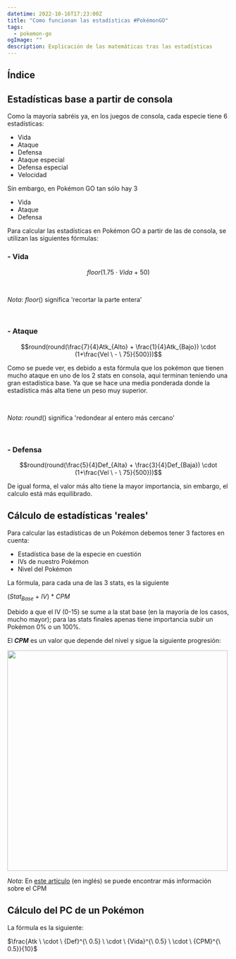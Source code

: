 ```yaml
---
datetime: 2022-10-16T17:23:00Z
title: "Como funcionan las estadísticas #PokémonGO"
tags:
  - pokemon-go
ogImage: ""
description: Explicación de las matemáticas tras las estadísticas
---
```


## Índice

## Estadísticas base a partir de consola
Como la mayoría sabréis ya, en los juegos de consola, cada especie tiene 6 estadísticas:
 - Vida
 - Ataque
 - Defensa
 - Ataque especial
 - Defensa especial
 - Velocidad

Sin embargo, en Pokémon GO tan sólo hay 3
 - Vida
 - Ataque
 - Defensa

Para calcular las estadísticas en Pokémon GO a partir de las de consola, se utilizan las siguientes fórmulas:
### - Vida

$$floor(1.75 \cdot Vida \ + \ 50)$$

<br />

*Nota*: $floor()$ significa 'recortar la parte entera'

<br />

### - Ataque

$$round(round(\frac{7}{4}Atk_{Alto} + \frac{1}{4}Atk_{Bajo}) \cdot (1+\frac{Vel \ - \ 75}{500}))$$

Como se puede ver, es debido a esta fórmula que los pokémon que tienen mucho ataque en uno de los 2 stats en consola, aqui terminan teniendo una gran estadística base. Ya que se hace una media ponderada donde la estadística más alta tiene un peso muy superior.

<br />

*Nota*: $round()$ significa 'redondear al entero más cercano'

<br />

###  - Defensa

$$round(round(\frac{5}{4}Def_{Alta} + \frac{3}{4}Def_{Baja}) \cdot (1+\frac{Vel \ - \ 75}{500}))$$

De igual forma, el valor más alto tiene la mayor importancia, sin embargo, el calculo está más equilibrado.

## Cálculo de estadísticas 'reales'
Para calcular las estadísticas de un Pokémon debemos tener 3 factores en cuenta:
- Estadística base de la especie en cuestión
- IVs de nuestro Pokémon
- Nivel del Pokémon

La fórmula, para cada una de las 3 stats, es la siguiente

$(Stat_{Base} \ + \ IV) \ * \ CPM$

Debido a que el IV (0-15) se sume a la stat base (en la mayoría de los casos, mucho mayor); para las stats finales apenas tiene importancia subir un Pokémon 0% o un 100%.

El ***CPM*** es un valor que depende del nivel y sigue la siguiente progresión:

<img style="border: none;" height="500px" src="/content-images/pokemon/CPM.png" />

<br />

*Nota*: En [este artículo](https://gamepress.gg/pokemongo/cp-multiplier) (en inglés) se puede encontrar más información sobre el CPM

## Cálculo del PC de un Pokémon
La fórmula es la siguiente:

$\frac{Atk \ \cdot \ {Def}^{\ 0.5} \ \cdot \ {Vida}^{\ 0.5} \ \cdot \ {CPM}^{\ 0.5}}{10}$
